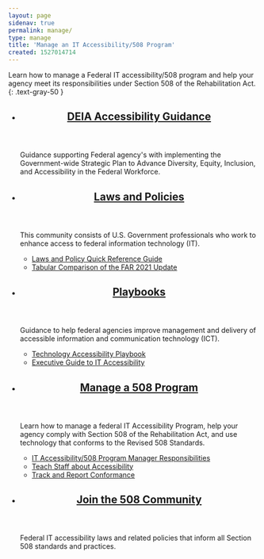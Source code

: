 ```yaml
---
layout: page
sidenav: true
permalink: manage/
type: manage
title: 'Manage an IT Accessibility/508 Program'
created: 1527014714
---
```


Learn how to manage a Federal IT accessibility/508 program and help your agency meet its responsibilities under Section 508 of the Rehabilitation Act.
{: .text-gray-50 }

<section class="usa-section">
<ul class="usa-card-group">
  <li class="tablet:grid-col-6 usa-card">
    <div class="usa-card__container radius-md">
      <header class="usa-card__header">
        <h2 class="usa-card__heading font-family-sans"><a href="{{site.baseurl}}/manage/deia-guidance/">DEIA Accessibility Guidance</a></h2>
      </header>
      <div class="usa-card__body">
        <p>Guidance supporting Federal agency's with implementing the Government-wide Strategic Plan to Advance Diversity, Equity, Inclusion, and Accessibility in the Federal Workforce.</p>
      </div>
    </div>
  </li>
  <li class="tablet:grid-col-6 usa-card">
    <div class="usa-card__container radius-md">
      <header class="usa-card__header">
        <h2 class="usa-card__heading font-family-sans"><a href="{{site.baseurl}}/manage/laws-and-policies/">Laws and Policies</a></h2>
      </header>
      <div class="usa-card__body">
        <p>This community consists of U.S. Government professionals who work to enhance access to federal information technology (IT).</p>
        <ul class="add-list-reset">
          <li><a href="{{site.baseurl}}/manage/laws-and-policies/quick-reference-guide/">Laws and Policy Quick Reference Guide</a></li>
          <li><a href="{{site.baseurl}}/manage/laws-and-policies/far-update-comparison/">Tabular Comparison of the FAR 2021 Update</a></li>
        </ul>
      </div>
    </div>
  </li>
</ul>

<ul class="usa-card-group">
  <li class="tablet:grid-col-6 usa-card">
    <div class="usa-card__container radius-md">
      <header class="usa-card__header">
        <h2 class="usa-card__heading font-family-sans"><a href="{{site.baseurl}}/tools/playbooks/">Playbooks</a></h2>
      </header>
      <div class="usa-card__body">
        <p>Guidance to help federal agencies improve management and delivery of accessible information and communication technology (ICT).</p>
        <ul class="add-list-reset">
          <li><a href="{{site.baseurl}}/tools/playbooks/technology-accessibility-playbook-intro/">Technology Accessibility Playbook</a></li>
          <li><a href="{{site.baseurl}}/tools/playbooks/exec-guide-accessibility/">Executive Guide to IT Accessibility</a></li>
        </ul>
      </div>
    </div>
  </li>
  <li class="tablet:grid-col-6 usa-card">
    <div class="usa-card__container radius-md">
      <header class="usa-card__header">
        <h2 class="usa-card__heading font-family-sans"><a href="{{site.baseurl}}/manage/program-management/">Manage a 508 Program</a></h2>
      </header>
      <div class="usa-card__body">
        <p>Learn how to manage a federal IT Accessibility Program, help your agency comply with Section 508 of the Rehabilitation Act, and use technology that conforms to the Revised 508 Standards.</p>
        <ul class="add-list-reset">
          <li><a href="{{site.baseurl}}/manage/program-manager-responsibilities/">IT Accessibility/508 Program Manager Responsibilities</a></li>
          <li><a href="{{site.baseurl}}/manage/teach-staff-about-accessibility/">Teach Staff about Accessibility</a></li>
          <li><a href="{{site.baseurl}}/manage/track-report-conformance/">Track and Report Conformance</a></li>
        </ul>
      </div>
    </div>
  </li>
  
</ul>

<ul class="usa-card-group">
  <li class="tablet:grid-col-6 usa-card">
    <div class="usa-card__container radius-md">
      <header class="usa-card__header">
        <h2 class="usa-card__heading font-family-sans"><a href="{{site.baseurl}}/manage/join-the-508-community/">Join the 508 Community</a></h2>
      </header>
      <div class="usa-card__body">
        <p>Federal IT accessibility laws and related policies that inform all Section 508 standards and practices.</p>
      </div>
    </div>
  </li>
</ul>
</section>